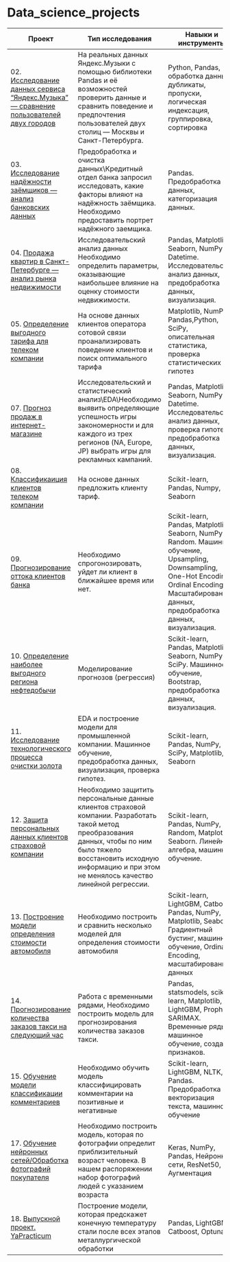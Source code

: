 # Data_science_projects

		
| Проект | Тип исследования| Навыки и инструменты |
|----------|----------|----------|
|02. [Исследование данных сервиса “Яндекс.Музыка” — сравнение пользователей двух городов](https://github.com/Asket-on/Data_science_projects/tree/main/02_YP_big%20city%20music)|На реальных данных Яндекс.Музыки c помощью библиотеки Pandas и её возможностей проверить данные и сравнить поведение и предпочтения пользователей двух столиц — Москвы и Санкт-Петербурга.|Python, Pandas, обработка данных, дубликаты, пропуски, логическая индексация, группировка, сортировка|
| 03.  [Исследование надёжности заёмщиков — анализ банковских данных](https://github.com/Asket-on/Data_science_projects/tree/main/03_YP_borrowers_reliability)| Предобработка и очистка данных\Кредитный отдел банка запросил исследовать, какие факторы влияют на надёжность заёмщика. Необходимо предоставить портрет надёжного заемщика.| Pandas. Предобработка данных, категоризация данных.|
| 04. [Продажа квартир в Санкт-Петербурге — анализ рынка недвижимости](https://github.com/Asket-on/Data_science_projects/tree/main/04_YP_real_state_EDA)| Исследовательский анализ данных Необходимо определить параметры, оказывающие наибольшее влияние на оценку стоимости недвижимости.| Pandas, Matplotlib, Seaborn, NumPy, Datetime. Исследовательский анализ данных, предобработка данных, визуализация.|
| 05. [Определение выгодного тарифа для телеком компании](https://github.com/Asket-on/Data_science_projects/tree/main/05_YP_tariff_telecom_analysis) |На основе данных клиентов оператора сотовой связи проанализировать поведение клиентов и поиск оптимального тарифа|Matplotlib, NumPy, Pandas,Python, SciPy, описательная статистика, проверка статистических гипотез|
| 07. [Прогноз продаж в интернет-магазине](https://github.com/Asket-on/Data_science_projects/tree/main/07_YP_game_sales_forecast)| Исследовательский и статистический анализ\EDA\Необходимо выявить определяющие успешность игры закономерности и для каждого из трех регионов (NA, Europe, JP) выбрать игры для рекламных кампаний.| Pandas, Matplotlib, Seaborn, NumPy, Datetime. Исследовательский анализ данных, проверка гипотез, предобработка данных, визуализация.|
| 08. [Классификаиция клиентов телеком компании](https://github.com/Asket-on/Data_science_projects/tree/main/08_YP_Tariff_recommendation)| На основе данных предложить клиенту тариф.| Scikit-learn, Pandas, Numpy, Seaborn|
| 09. [Прогнозирование оттока клиентов банка](https://github.com/Asket-on/Data_science_projects/tree/main/09_YP_Customer_churn)| Необходимо спрогонозировать, уйдет ли клиент в ближайшее время или нет.| Scikit-learn, Pandas, Matplotlib, Seaborn, NumPy, Random. Машинное обучение, Upsampling, Downsampling, One-Hot Encoding, Ordinal Encoding, Масштабирование данных, предобработка данных, визуализация.|
| 10. [Определение наиболее выгодного региона нефтедобычи](https://github.com/Asket-on/Data_science_projects/tree/main/10_YP_ML_in_bisiness) | Моделирование прогнозов (регрессия)  | Scikit-learn, Pandas, Matplotlib, Seaborn, NumPy, SciPy. Машинное обучение, Bootstrap, предобработка данных, визуализация. |
| 11. [Исследование технологического процесса очистки золота](https://github.com/Asket-on/Data_science_projects/tree/main/11_YP_recovery_of_gold_%20from_ore) | EDA и построение модели для промышленной компании. Машинное обучение, предобработка данных, визуализация, проверка гипотез.| Scikit-learn, Pandas, NumPy, SciPy, Matplotlib, Seaborn |
| 12. [Защита персональных данных клиентов страховой компании](https://github.com/Asket-on/Data_science_projects/tree/main/12_YP_insurance)| Необходимо защитить персональные данные клиентов страховой компании. Разработать такой метод преобразования данных, чтобы по ним было тяжело восстановить исходную информацию и при этом не менялось качество линейной регрессии.| Scikit-learn, Pandas, NumPy, Random, Matplotlib, Seaborn. Линейная алгебра, машинное обучение.|
| 13. [Построение модели определения стоимости автомобиля](https://github.com/Asket-on/Data_science_projects/tree/main/13_YP_sp_13_cost%20of%20cars) | Необходимо построить и сравнить несколько моделей для определения стоимости автомобиля | Scikit-learn, LightGBM, Catboost, Pandas, NumPy, Matplotlib, Seaborn. Градиентный бустинг, машинное обучение, Ordinal Encoding, масштабирование данных |
| 14. [Прогнозирование количества заказов такси на следующий час](https://github.com/Asket-on/Data_science_projects/tree/main/14_YP_time_series_taxi) | Работа с временными рядами, Необходимо построить модель для прогнозирования количества заказов такси. | Pandas, statsmodels, scikit-learn, Matplotlib, LightGBM, Prophet, SARIMAX. Временные ряды, машинное обучение, создание признаков. |
| 15. [Обучение модели классификации комментариев](https://github.com/Asket-on/Data_science_projects/tree/main/15_YP_ML_for_texts_toxic_comment) | Необходимо обучить модель классифицировать комментарии на позитивные и негативные | Scikit-learn, LightGBM, NLTK, re, Pandas. Предобработка и векторизация текста, машинное обучение |
| 17. [Обучение нейронных сетей/Обработка фотографий покупателя](https://github.com/Asket-on/Data_science_projects/tree/main/17_YP_CV_image_age_recognition)| Необходимо построить модель, которая по фотографии определит приблизительный возраст человека. В нашем распоряжении набор фотографий людей с указанием возраста| Keras, NumPy, Pandas, Нейронные сети, ResNet50, Аугментация|
| 18. [Выпускной проект. YaPracticum](https://github.com/Asket-on/Data_science_projects/tree/main/DS_YP_Diploma_project)| Построение модели, которая предскажет конечную температуру стали после всех этапов металлургической обработки| Pandas, LightGBM, Catboost, Optuna.|
